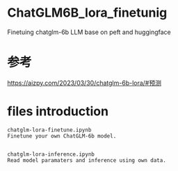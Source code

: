 # ChatGLM6B_lora_finetunig
Finetuing chatglm-6b LLM base on peft and huggingface


# 参考
https://aizpy.com/2023/03/30/chatglm-6b-lora/#预测

# files introduction 
```
chatglm-lora-finetune.ipynb
Finetune your own ChatGLM-6b model.


chatglm-lora-inference.ipynb
Read model paramaters and inference using own data.
```
